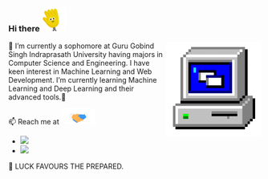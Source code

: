 ### Hi there <img src="https://github.com/prableen14/prableen14/blob/main/Assets/wave.gif" width="49px">

<img align="right" alt="PC GIF" src="https://github.com/prableen14/prableen14/blob/main/Assets/PC.gif" width="190" />

🔭 I’m currently a sophomore at Guru Gobind Singh Indraprasath University having majors in Computer Science and Engineering. I have keen interest in Machine Learning and Web Development. I’m currently learning Machine Learning and Deep Learning and their advanced tools.🌱

📫 Reach me at <img src="https://github.com/prableen14/prableen14/blob/main/Assets/Handshake.gif" height="32px">              
- <a href="mailto:prableenkaur2016@gmail.com?"><img src="https://img.shields.io/badge/gmail-%23DD0031.svg?&style=for-the-badge&logo=gmail&logoColor=white"/></a>
- <a href="https://www.linkedin.com/in/prableen-kaur-sachdeva-9010a2158/" target="_blank"><img src="https://img.shields.io/badge/LinkedIn-0077B5?style=for-the-badge&logo=linkedin&logoColor=white"/></a>



💬 LUCK FAVOURS THE PREPARED.
